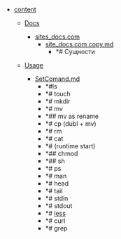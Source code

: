 - <a href = "E:\Node_projects\Node_Way\NBase\_Md\_Index\__Closer\_WEB_API\MDN\_I_level copy\Part_I\content\cat.content\dir.content.md">content</a>
    - <a href = "E:\Node_projects\Node_Way\NBase\_Md\_Index\__Closer\_WEB_API\MDN\_I_level copy\Part_I\content\Docs\cat.Docs\dir.Docs.md">Docs</a>
        - <a href = "E:\Node_projects\Node_Way\NBase\_Md\_Index\__Closer\_WEB_API\MDN\_I_level copy\Part_I\content\Docs\sites_docs.com\cat.sites_docs.com\dir.sites_docs.com.md">sites_docs.com</a>
            - <a href = "E:\Node_projects\Node_Way\NBase\_Md\_Index\__Closer\_WEB_API\MDN\_I_level copy\Part_I\content\Docs\sites_docs.com\site_docs.com copy.md">site_docs.com copy.md</a>
                - *# Сущности
        
    
    - <a href = "E:\Node_projects\Node_Way\NBase\_Md\_Index\__Closer\_WEB_API\MDN\_I_level copy\Part_I\content\Usage\cat.Usage\dir.Usage.md">Usage</a>
        - <a href = "E:\Node_projects\Node_Way\NBase\_Md\_Index\__Closer\_WEB_API\MDN\_I_level copy\Part_I\content\Usage\SetComand.md">SetComand.md</a>
            - *#ls
            - *# touch
            - *# mkdir
            - *# mv
            - *## mv as rename
            - *# cp (dubl + mv)
            - *# rm 
            - *# cat
            - *# (runtime start)
            - *## chmod 
            - *## sh
            - *# ps
            - *# man 
            - *# head
            - *# tail 
            - *# stdin
            - *# stdout
            - *# [less](less/___setcomand.md)
            - *# curl
            - *# grep
    
